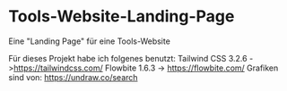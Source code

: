 # Tools-Website-Landing-Page
Eine "Landing Page" für eine Tools-Website

Für dieses Projekt habe ich folgenes benutzt:
  Tailwind CSS 3.2.6 ->https://tailwindcss.com/
  Flowbite 1.6.3 -> https://flowbite.com/
  Grafiken sind von: https://undraw.co/search

